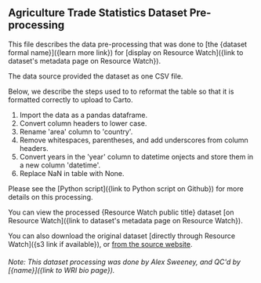 ## Agriculture Trade Statistics Dataset Pre-processing
This file describes the data pre-processing that was done to [the {dataset formal name}]({learn more link}) for [display on Resource Watch]({link to dataset's metadata page on Resource Watch}).

The data source provided the dataset as one CSV file.

Below, we describe the steps used to to reformat the table so that it is formatted correctly to upload to Carto.

1. Import the data as a pandas dataframe.
2. Convert column headers to lower case.
3. Rename 'area' column to 'country'.
4. Remove whitespaces, parentheses, and add underscores from column headers.
5. Convert years in the 'year' column to datetime onjects and store them in a new column 'datetime'.
6. Replace NaN in table with None.

Please see the [Python script]({link to Python script on Github}) for more details on this processing.

You can view the processed {Resource Watch public title} dataset [on Resource Watch]({link to dataset's metadata page on Resource Watch}).

You can also download the original dataset [directly through Resource Watch]({s3 link if available}), or [from the source website](https://www.fao.org/faostat/en/#data/TCL).

###### Note: This dataset processing was done by Alex Sweeney, and QC'd by [{name}]({link to WRI bio page}).
